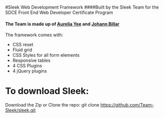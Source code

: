 #Sleek Web Development Framework 
####Built by the Sleek Team for the SDCE Front End Web Developer Certificate Program
#### The Team is made up of [Aurelia Yee](https://github.com/aureliayee) and [Johann Billar](https://github.com/JohannBillar)

The framework comes with:
* CSS reset
* Fluid grid
* CSS Styles for all form elements
* Responsive tables
* 4 CSS Plugins 
* 4 jQuery plugins

# To download Sleek:

Download the Zip or
Clone the repo: git clone https://github.com/Team-Sleek/sleek.git
